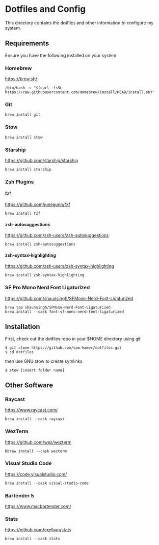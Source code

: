 # Dotfiles and Config

This directory contains the dotfiles and other information to configure my system.

## Requirements

Ensure you have the following installed on your system

### Homebrew

https://brew.sh/

```
/bin/bash -c "$(curl -fsSL https://raw.githubusercontent.com/Homebrew/install/HEAD/install.sh)"
```

### Git

```
brew install git
```

### Stow

```
brew install stow
```

### Starship

https://github.com/starship/starship
```
brew install starship
```

### Zsh Plugins

#### fzf

https://github.com/junegunn/fzf
```
brew install fzf
```

#### zsh-autosuggestions

https://github.com/zsh-users/zsh-autosuggestions
```
brew install zsh-autosuggestions
```

#### zsh-syntax-highlighting

https://github.com/zsh-users/zsh-syntax-highlighting
```
brew install zsh-syntax-highlighting
```

### SF Pro Mono Nerd Font Ligaturized

https://github.com/shaunsingh/SFMono-Nerd-Font-Ligaturized
```
brew tap shaunsingh/SFMono-Nerd-Font-Ligaturized
brew install --cask font-sf-mono-nerd-font-ligaturized
```

## Installation

First, check out the dotfiles repo in your $HOME directory using git

```
$ git clone https://github.com/sam-hamer/dotfiles.git
$ cd dotfiles
```

then use GNU stow to create symlinks

```
$ stow [insert folder name]
```

## Other Software

### Raycast

https://www.raycast.com/
```
brew install --cask raycast
```

### WezTerm

https://github.com/wez/wezterm
```
bbrew install --cask wezterm
```

### Visual Studio Code

https://code.visualstudio.com/
```
brew install --cask visual-studio-code
```

### Bartender 5

https://www.macbartender.com/

### Stats

https://github.com/exelban/stats
```
brew install --cask stats
```